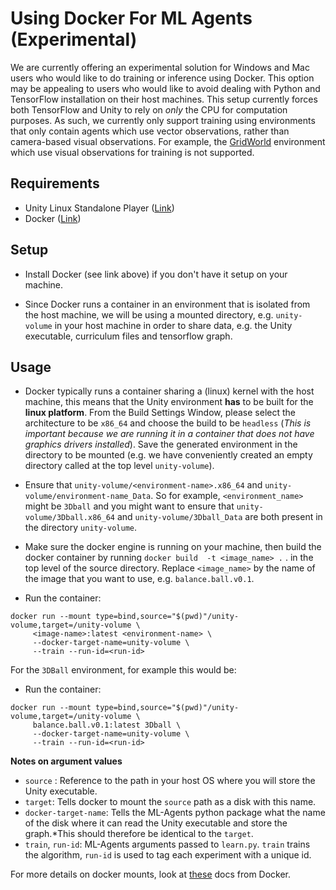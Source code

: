 # Using Docker For ML Agents (Experimental)

We are currently offering an experimental solution for Windows and Mac users who would like to do training or inference using Docker. This option may be appealing to users who would like to avoid dealing with Python and TensorFlow installation on their host machines. This setup currently forces both TensorFlow and Unity to rely on _only_ the CPU for computation purposes. As such, we currently only support training using environments that only contain agents which use vector observations, rather than camera-based visual observations. For example, the [GridWorld](Example-Environments.md#gridworld) environment which use visual observations for training is not supported. 

## Requirements
- Unity Linux Standalone Player ([Link](https://unity3d.com/get-unity/download?ref=professional&_ga=2.161111422.259506921.1519336396-1357272041.1488299149))
- Docker ([Link](https://www.docker.com/community-edition#/download))

## Setup

- Install Docker (see link above) if you don't have it setup on your machine. 

- Since Docker runs a container in an environment that is isolated from the host machine, we will be using a mounted directory, e.g. `unity-volume` in your host machine in order to share data, e.g. the Unity executable, curriculum files and tensorflow graph.

## Usage

- Docker typically runs a container sharing a (linux) kernel with the host machine, this means that the 
Unity environment **has** to be built for the **linux platform**. From the Build Settings Window, please select the architecture to be `x86_64` and choose the build to be `headless` (_This is important because we are running it in a container that does not have graphics drivers installed_). 
Save the generated environment in the directory to be mounted (e.g. we have conveniently created an empty directory called at the top level `unity-volume`). 

- Ensure that `unity-volume/<environment-name>.x86_64` and `unity-volume/environment-name_Data`. So for example, `<environment_name>` might be `3Dball` and you might want to ensure that `unity-volume/3Dball.x86_64` and `unity-volume/3Dball_Data` are both present in the directory `unity-volume`.

- Make sure the docker engine is running on your machine, then build the docker container by running `docker build  -t <image_name> .` . in the top level of the source directory. Replace `<image_name>` by the name of the image that you want to use, e.g. `balance.ball.v0.1`.

- Run the container:

```
docker run --mount type=bind,source="$(pwd)"/unity-volume,target=/unity-volume \
	 <image-name>:latest <environment-name> \
	 --docker-target-name=unity-volume \
	 --train --run-id=<run-id>
```

For the `3DBall` environment, for example this would be:

- Run the container:

```
docker run --mount type=bind,source="$(pwd)"/unity-volume,target=/unity-volume \
	 balance.ball.v0.1:latest 3Dball \
	 --docker-target-name=unity-volume \
	 --train --run-id=<run-id>
```

**Notes on argument values** 

- `source` : Reference to the path in your host OS where you will store the Unity executable. 
- `target`: Tells docker to mount the `source` path as a disk with this name. 
- `docker-target-name`: Tells the ML-Agents python package what the name of the disk where it can read the Unity executable and store the graph.*This should therefore be identical to the `target`.
- `train`, `run-id`: ML-Agents arguments passed to `learn.py`. `train` trains the algorithm, `run-id` is used to tag each experiment with a unique id. 


For more details on docker mounts, look at [these](https://docs.docker.com/storage/bind-mounts/) docs from Docker.




